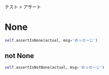 テスト > アサート
# None
```python
self.assertIsNone(actual, msg='めっせーじ')
```

## not None
```python
self.assertIsNotNone(actual, msg='めっせーじ')
```
